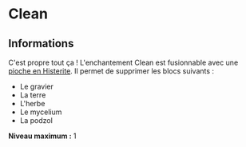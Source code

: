 # Clean

## Informations
C'est propre tout ça ! L'enchantement Clean est fusionnable avec une [pioche en Histerite](https://histeria.fr/wiki/2-equipement/tools). Il permet de supprimer les blocs suivants :

+ Le gravier
+ La terre
+ L'herbe
+ Le mycelium
+ La podzol


**Niveau maximum :** 1